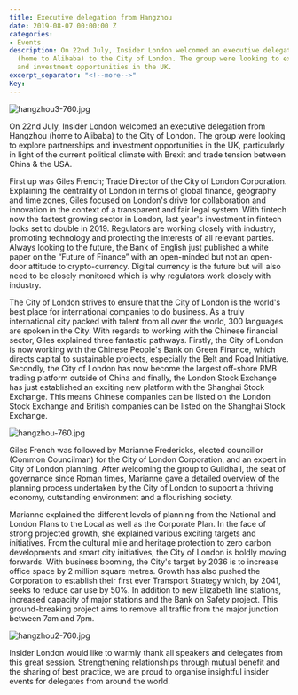 ```yaml
---
title: Executive delegation from Hangzhou
date: 2019-08-07 00:00:00 Z
categories:
- Events
description: On 22nd July, Insider London welcomed an executive delegation from Hangzhou
  (home to Alibaba) to the City of London. The group were looking to explore partnerships
  and investment opportunities in the UK.
excerpt_separator: "<!--more-->"
Key: 
---
```


![hangzhou3-760.jpg](/uploads/hangzhou3-760.jpg)

On 22nd July, Insider London welcomed an executive delegation from Hangzhou (home to Alibaba) to the City of London. The group were looking to explore partnerships and investment opportunities in the UK, particularly in light of the current political climate with Brexit and trade tension between China & the USA.

<!--more-->

First up was Giles French; Trade Director of the City of London Corporation. Explaining the centrality of London in terms of global finance, geography and time zones, Giles focused on London's drive for collaboration and innovation in the context of a transparent and fair legal system. With fintech now the fastest growing sector in London, last year's investment in fintech looks set to double in 2019. Regulators are working closely with industry, promoting technology and protecting the interests of all relevant parties. Always looking to the future, the Bank of English just published a white paper on the “Future of Finance” with an open-minded but not an open-door attitude to crypto-currency. Digital currency is the future but will also need to be closely monitored which is why regulators work closely with industry.

The City of London strives to ensure that the City of London is the world's best place for international companies to do business. As a truly international city packed with talent from all over the world, 300 languages are spoken in the City. With regards to working with the Chinese financial sector, Giles explained three fantastic pathways. Firstly, the City of London is now working with the Chinese People's Bank on Green Finance, which directs capital to sustainable projects, especially the Belt and Road Initiative. Secondly, the City of London has now become the largest off-shore RMB trading platform outside of China and finally, the London Stock Exchange has just established an exciting new platform with the Shanghai Stock Exchange. This means Chinese companies can be listed on the London Stock Exchange and British companies can be listed on the Shanghai Stock Exchange.

![hangzhou-760.jpg](/uploads/hangzhou-760.jpg)

Giles French was followed by Marianne Fredericks, elected councillor (Common Councilman) for the City of London Corporation, and an expert in City of London planning. After welcoming the group to Guildhall, the seat of governance since Roman times, Marianne gave a detailed overview of the planning process undertaken by the City of London to support a thriving economy, outstanding environment and a flourishing society.

Marianne explained the different levels of planning from the National and London Plans to the Local as well as the Corporate Plan. In the face of strong projected growth, she explained various exciting targets and initiatives. From the cultural mile and heritage protection to zero carbon developments and smart city initiatives, the City of London is boldly moving forwards. With business booming, the City's target by 2036 is to increase office space by 2 million square metres. Growth has also pushed the Corporation to establish their first ever Transport Strategy which, by 2041, seeks to reduce car use by 50%. In addition to new Elizabeth line stations, increased capacity of major stations and the Bank on Safety project. This ground-breaking project aims to remove all traffic from the major junction between 7am and 7pm.

![hangzhou2-760.jpg](/uploads/hangzhou2-760.jpg)

Insider London would like to warmly thank all speakers and delegates from this great session. Strengthening relationships through mutual benefit and the sharing of best practice, we are proud to organise insightful insider events for delegates from around the world.
